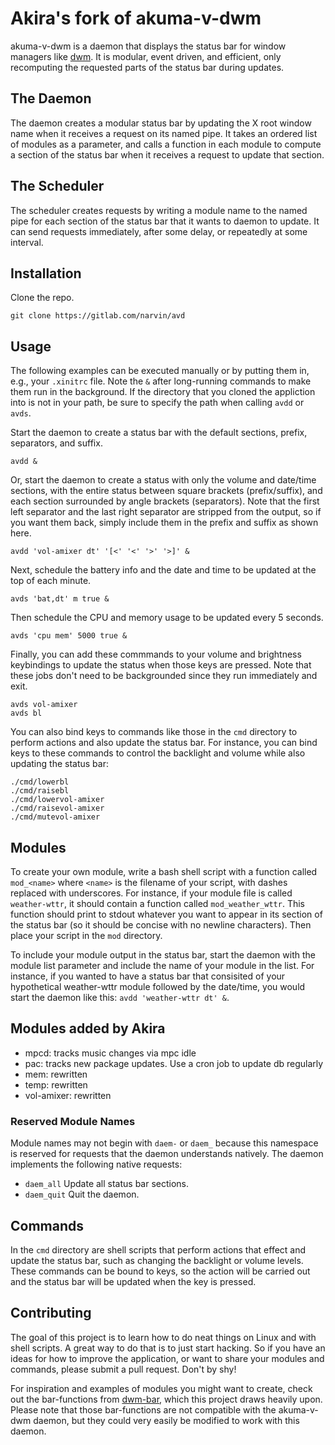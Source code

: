 Akira's fork of akuma-v-dwm
===========

akuma-v-dwm is a daemon that displays the status bar for window managers like
[dwm](https://dwm.suckless.org). It is modular, event driven, and efficient,
only recomputing the requested parts of the status bar during updates.

The Daemon
----------

The daemon creates a modular status bar by updating the X root window name
when it receives a request on its named pipe. It takes an ordered list of
modules as a parameter, and calls a function in each module to compute a
section of the status bar when it receives a request to update that section.

The Scheduler
-------------

The scheduler creates requests by writing a module name to the named pipe
for each section of the status bar that it wants to daemon to update. It can
send requests immediately, after some delay, or repeatedly at some interval.

Installation
------------

Clone the repo.

```Shell
git clone https://gitlab.com/narvin/avd
```

Usage
-----

The following examples can be executed manually or by putting them in, e.g.,
your `.xinitrc` file. Note the `&` after long-running commands to make them
run in the background. If the directory that you cloned the appliction into
is not in your path, be sure to specify the path when calling `avdd` or `avds`.

Start the daemon to create a status bar with the default sections, prefix,
separators, and suffix.

```Shell
avdd &
```

Or, start the daemon to create a status with only the volume and date/time
sections, with the entire status between square brackets (prefix/suffix), and
each section surrounded by angle brackets (separators). Note that the first
left separator and the last right separator are stripped from the output, so if
you want them back, simply include them in the prefix and suffix as shown here.

```Shell
avdd 'vol-amixer dt' '[<' '<' '>' '>]' &
```

Next, schedule the battery info and the date and time to be updated at
the top of each minute.

```Shell
avds 'bat,dt' m true &
```

Then schedule the CPU and memory usage to be updated every 5 seconds.

```Shell
avds 'cpu mem' 5000 true &
```

Finally, you can add these commmands to your volume and brightness keybindings
to update the status when those keys are pressed. Note that these jobs don't
need to be backgrounded since they run immediately and exit.

```Shell
avds vol-amixer
avds bl
```

You can also bind keys to commands like those in the `cmd` directory to
perform actions and also update the status bar. For instance, you can bind
keys to these commands to control the backlight and volume while also updating
the status bar:

```Shell
./cmd/lowerbl
./cmd/raisebl
./cmd/lowervol-amixer
./cmd/raisevol-amixer
./cmd/mutevol-amixer
```

Modules
-------

To create your own module, write a bash shell script with a function called
`mod_<name>` where `<name>` is the filename of your script, with dashes
replaced with underscores. For instance, if your module file is called
`weather-wttr`, it should contain a function called `mod_weather_wttr`. This
function should print to stdout whatever you want to appear in its section
of the status bar (so it should be concise with no newline characters). Then
place your script in the `mod` directory.

To include your module output in the status bar, start the daemon with
the module list parameter and include the name of your module in the
list. For instance, if you wanted to have a status bar that consisited of
your hypothetical weather-wttr module followed by the date/time, you would
start the daemon like this: `avdd 'weather-wttr dt' &`.

Modules added by Akira
----------------------
- mpcd: tracks music changes via mpc idle 
- pac:  tracks new package updates. Use a cron job to update db regularly 
- mem: rewritten 
- temp: rewritten 
- vol-amixer: rewritten 

### Reserved Module Names

Module names may not begin with `daem-` or `daem_` because this namespace
is reserved for requests that the daemon understands natively. The daemon
implements the following native requests:

- `daem_all`
    Update all status bar sections.
- `daem_quit`
    Quit the daemon.

Commands
--------

In the `cmd` directory are shell scripts that perform actions that effect and
update the status bar, such as changing the backlight or volume levels. These
commands can be bound to keys, so the action will be carried out and the
status bar will be updated when the key is pressed.

Contributing
------------

The goal of this project is to learn how to do neat things on Linux and
with shell scripts. A great way to do that is to just start hacking. So if
you have an ideas for how to improve the application, or want to share your
modules and commands, please submit a pull request. Don't by shy!

For inspiration and examples of modules you might want to create, check out
the bar-functions from [dwm-bar](https://github.com/joestandring/dwm-bar),
which this project draws heavily upon. Please note that those bar-functions
are not compatible with the akuma-v-dwm daemon, but they could very easily
be modified to work with this daemon.

